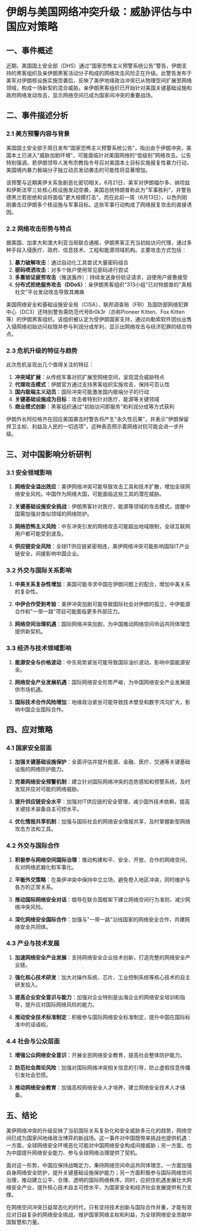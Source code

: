  # 伊朗与美国网络冲突升级：威胁评估与中国应对策略

## 一、事件概述

近期，美国国土安全部（DHS）通过"国家恐怖主义预警系统公告"警告，伊朗支持的黑客组织及亲伊朗黑客活动分子构成的网络攻击风险正在升级。此警告发布于美军对伊朗核设施实施空袭后，反映了美伊地缘政治冲突已从物理空间扩展至网络领域，构成一场新型的混合威胁。亲伊朗黑客组织已开始针对美国关键基础设施和政府网络发动攻击，显示网络空间已成为国家间冲突的重要战场。

## 二、事件描述分析

### 2.1 美方预警内容与背景

美国国土安全部于周日发布"国家恐怖主义预警系统公告"，指出由于伊朗冲突，美国本土已进入"威胁加剧环境"，可能面临针对美国网络的"低级别"网络攻击。公告特别强调，若伊朗领导人发布宗教指令号召对美国本土目标实施报复性暴力行动，美国境内暴力极端分子独立动员发动袭击的可能性将显著增加。

该预警与近期美伊关系急剧恶化密切相关。6月21日，美军对伊朗福尔多、纳坦兹和伊斯法罕三处核心核设施发动空袭，美国总统特朗普称此为"军事胜利"，并警告德黑兰若拒绝和谈将面临"更大规模打击"。而在此前一周（6月13日），以色列刚刚袭击过伊朗多个核设施与军事目标。这些军事行动构成了网络报复攻击的直接诱因。

### 2.2 网络攻击形势与特点

据美国、加拿大和澳大利亚当局联合通报，伊朗黑客正充当初始访问代理，通过多种手段入侵医疗、政府、信息技术、工程和能源领域机构。主要攻击方式包括：

1. **暴力破解攻击**：通过自动化工具尝试大量密码组合
2. **密码喷洒攻击**：对多个账户使用常见密码进行尝试
3. **多重验证疲劳攻击**（推送轰炸）：持续发送身份验证请求，迫使用户疲惫接受
4. **分布式拒绝服务攻击（DDoS）**：亲伊朗黑客组织"313小组"已对特朗普的"真相社交"平台发动攻击导致其瘫痪

美国网络安全和基础设施安全局（CISA）、联邦调查局（FBI）及国防部网络犯罪中心（DC3）还特别警告需防范代号Br0k3r（亦称Pioneer Kitten、Fox Kitten等）的伊朗黑客组织。该组织被认定为受伊朗国家支持，通过向勒索软件团伙出售入侵网络初始访问权限并参与利润分成牟利，显示出网络攻击与经济犯罪的结合特点。

### 2.3 危机升级的特征与趋势

此次危机呈现出几个值得关注的特征：

1. **冲突域扩展**：从传统军事对抗扩展至网络空间，呈现混合威胁特点
2. **代理攻击模式**：伊朗官方通过支持黑客组织实施攻击，保持可否认性
3. **国内极端主义动员**：国际冲突可能激发国内极端分子的行动
4. **关键基础设施成为目标**：攻击者特别针对医疗、能源等关键领域
5. **商业模式创新**：黑客组织通过"初始访问即服务"和利润分成等方式获利

伊朗外长阿拉格齐在回应美国袭击时警告将产生"永久性后果"，并表示"伊朗保留捍卫主权、利益及人民的一切选项"，这种表态预示着网络对抗可能会进一步升级。

## 三、对中国影响分析研判

### 3.1 安全领域影响

1. **网络安全溢出效应**：美伊网络冲突可能导致攻击工具和技术扩散，增加全球网络安全风险。中国作为网络大国，可能面临这些工具的潜在威胁。

2. **关键基础设施安全挑战**：伊朗黑客针对医疗、能源等领域的攻击模式，提醒中国需加强对类似领域的网络防护。

3. **网络恐怖主义风险**：中东冲突引发的网络攻击可能超出地域限制，全球互联网用户都可能受到波及。

4. **供应链安全风险**：全球IT供应链紧密相连，美伊网络冲突可能影响国际IT产业链安全，间接影响中国企业。

### 3.2 外交与国际关系影响

1. **中美关系复杂性增加**：美国可能寻求中国在伊朗问题上的配合，增加中美关系的复杂性。

2. **中伊合作受到考验**：美伊冲突加剧可能导致国际社会对伊朗的孤立，中伊能源合作和"一带一路"项目可能面临更多外部压力。

3. **网络空间治理机遇**：国际网络冲突加剧，为中国推动网络空间命运共同体理念提供新契机。

### 3.3 经济与技术领域影响

1. **能源安全与价格波动**：中东局势紧张可能导致国际油价波动，影响中国能源安全。

2. **网络安全产业发展机遇**：国际网络安全形势严峻，为中国网络安全产业发展提供市场机遇。

3. **国际技术合作风险增加**：地缘政治紧张可能导致技术壁垒和数字鸿沟扩大，影响中国企业国际合作。

## 四、应对策略

### 4.1 国家安全层面

1. **加强关键基础设施保护**：全面评估并提升能源、金融、医疗、交通等关键基础设施的网络防护能力。

2. **完善网络安全预警机制**：建立针对国际网络冲突的态势感知和预警系统，及时发现并应对可能的网络威胁。

3. **提升供应链安全水平**：加强对IT供应链的安全管理，减少国外技术依赖，提高关键技术装备自主可控水平。

4. **优化情报共享机制**：加强与国际社会的网络安全情报共享，及时掌握新型网络攻击方法和工具。

### 4.2 外交与国际合作

1. **积极参与网络空间国际治理**：推动构建和平、安全、开放、合作的网络空间，反对网络武器化和军事化。

2. **平衡外交策略**：在美伊冲突中保持中立立场，避免卷入地区冲突，同时维护与各方的正常关系。

3. **推动国际网络安全对话**：倡导在联合国框架下建立网络空间行为准则，减少网络冲突风险。

4. **深化网络安全国际合作**：加强与"一带一路"沿线国家的网络安全合作，共建网络安全共同体。

### 4.3 产业与技术发展

1. **加速网络安全产业发展**：支持网络安全企业技术创新，打造完整的网络安全产业链。

2. **强化核心技术研发**：加大对操作系统、芯片、工业控制系统等核心技术的自主研发投入。

3. **提高企业安全意识与能力**：加强对企业特别是出海企业的网络安全培训和指导，提升应对国际网络风险的能力。

4. **推动安全技术标准制定**：积极参与国际网络安全标准制定，提升中国在国际标准中的话语权。

### 4.4 社会与公众层面

1. **增强公众网络安全意识**：开展全民网络安全教育，提高社会整体防护能力。

2. **防范社会舆论风险**：加强对国际网络冲突相关信息的引导，防止虚假信息传播引发社会恐慌。

3. **推动网络安全教育**：加强高校网络安全人才培养，建立网络安全技术人才储备。

## 五、结论

美伊网络冲突的升级反映了当前国际关系复杂化和安全威胁多元化的趋势，网络空间已成为国家间地缘政治博弈的新战场。这一事件对中国既带来挑战也提供机遇：一方面，全球网络安全环境恶化可能对中国网络安全构成间接威胁；另一方面，也为中国提升网络安全能力、参与全球网络治理提供了契机。

面对这一形势，中国应保持战略定力，秉持网络空间命运共同体理念，一方面加强自身网络安全防护，提升关键基础设施保护能力；另一方面积极参与国际网络空间治理，推动建立公平、合理、透明的国际网络秩序。同时，应抓住机遇发展壮大网络安全产业，提升核心技术自主可控水平，为国家安全和经济社会发展提供有力支撑。

在网络空间冲突日益常态化的时代，只有坚持技术创新与国际合作并重，才能有效应对日益复杂的网络安全挑战，维护国家网络主权和利益，为全球网络安全贡献中国智慧和力量。